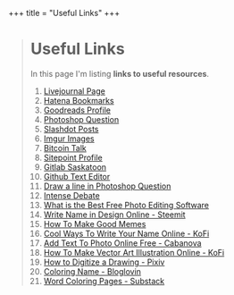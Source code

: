 +++
title = "Useful Links"
+++

># Useful Links
>In this page I'm listing **links to useful resources**.
>1. [Livejournal Page](https://mockofun.livejournal.com/)
>1. [Hatena Bookmarks](https://b.hatena.ne.jp/codingdude/bookmark)
>1. [Goodreads Profile](https://www.goodreads.com/user/show/132270579-psddude)
>1. [Photoshop Question](https://community.adobe.com/t5/photoshop/draw-a-straight-line-when-rotating-the-canvas/td-p/11919084)
>1. [Slashdot Posts](https://slashdot.org/~textures4photoshop)
>1. [Imgur Images](https://imgur.com/user/PhotoshopSupply/posts)
>1. [Bitcoin Talk](https://bitcointalk.org/index.php?action=profile;u=2885706)
>1. [Sitepoint Profile](https://www.sitepoint.com/premium/users/johnnyphp)
>1. [Gitlab Saskatoon](http://saskatoon.cs.rit.edu:10001/u/jn2020)
>1. [Github Text Editor](https://github.com/codingdudecom/text-editor-online)
>1. [Draw a line in Photoshop Question](https://feedback.photoshop.com/conversations/photoshop/draw-a-straight-line-when-rotating-the-canvas/606465ea414f1176ed90ba8f)
>1. [Intense Debate](https://www.intensedebate.com/people/jn2020)
>1. [What is the Best Free Photo Editing Software](https://www.tapatalk.com/groups/bigseobazar/what-is-the-best-free-photo-editing-software-t747.html)
>1. [Write Name in Design Online - Steemit](https://steemit.com/designonline/@articlebd/write-name-in-design-online)
>1. [How To Make Good Memes](https://steemit.com/meme/@mockofun/how-to-make-good-memes)
>1. [Cool Ways To Write Your Name Online - KoFi](https://ko-fi.com/post/Cool-Ways-to-Write-Your-Name-Online-E1E744IJ7)
>1. [Add Text To Photo Online Free - Cabanova](https://blog1.cabanova.com/add-text-to-photo-online-free.html)
>1. [How To Make Vector Art Illustration Online - KoFi](https://ko-fi.com/post/-How-To-Make-Vector-Art-Illustration-Online-S6S3447F2)
>1. [How to Digitize a Drawing - Pixiv](https://www.pixiv.net/en/artworks/74848248)
>1. [Coloring Name - Bloglovin](https://www.bloglovin.com/@love4design/coloring-name)
>1. [Word Coloring Pages - Substack](https://designeasy.substack.com/p/word-coloring-pages)